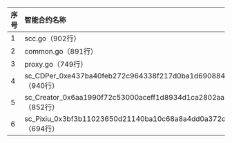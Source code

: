 |序号|智能合约名称|下载地址|
|:--|:--|:--|
|1|scc.go（902行）|https://github.com/VoneChain-CS/fabric-gm/blob/e2959486f420810cc0cd48d30b8c40748acb408d/core/chaincode/lifecycle/scc.go#L4|
|2|common.go（891行）|https://github.com/koakh/HyperledgerFabric2NodeTypescriptStarter/blob/a66a5cdb853acaebd2ce451f5d4d1eec079b37bc/fabricDevMode/internal/peer/chaincode/common.go#L4|
|3|proxy.go（749行）|https://github.com/WeBankBlockchain/WeCross-Fabric2-Stub/blob/45a252b499b99cc13b84131f6edaf3b296d869ea/src/main/resources/chaincode-fabric2.0/WeCrossProxy/proxy.go#L4|
|4|sc_CDPer_0xe437ba40feb272c964338f217d0ba1d690884516.sol（940行）|https://github.com/MatrixAINetwork/SMARTCONTRACT/blob/b4a4f17f4f7085472a536acf4f04f1a01ac79a8e/Reference%20SOLIDITY/PART%20K/sc_CDPer_0xe437ba40feb272c964338f217d0ba1d690884516.sol#L8|
|5|sc_Creator_0x6aa1990f72c53000aceff1d8934d1ca2802aa1d8.sol（852行）|https://github.com/MatrixAINetwork/SMARTCONTRACT/blob/b4a4f17f4f7085472a536acf4f04f1a01ac79a8e/Reference%20SOLIDITY/PART%20N/sc_Creator_0x6aa1990f72c53000aceff1d8934d1ca2802aa1d8.sol#L8|
|6|sc_Pixiu_0x3bf3b11023650d21140ba10c68a8a4dd0a372d3f.sol（694行）|https://github.com/MatrixAINetwork/SMARTCONTRACT/blob/b4a4f17f4f7085472a536acf4f04f1a01ac79a8e/Reference%20SOLIDITY/PART%20EEE/sc_Pixiu_0x3bf3b11023650d21140ba10c68a8a4dd0a372d3f.sol#L8|

